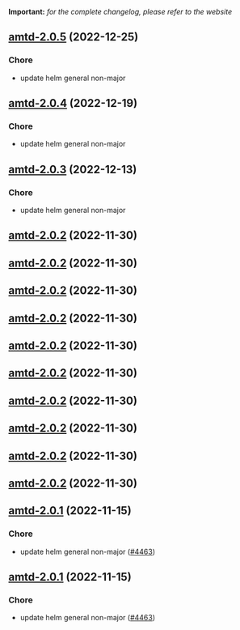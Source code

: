 **Important:**
*for the complete changelog, please refer to the website*




## [amtd-2.0.5](https://github.com/truecharts/charts/compare/amtd-2.0.4...amtd-2.0.5) (2022-12-25)

### Chore

- update helm general non-major
  
  


## [amtd-2.0.4](https://github.com/truecharts/charts/compare/amtd-2.0.3...amtd-2.0.4) (2022-12-19)

### Chore

- update helm general non-major
  
  


## [amtd-2.0.3](https://github.com/truecharts/charts/compare/amtd-2.0.2...amtd-2.0.3) (2022-12-13)

### Chore

- update helm general non-major
  
  


## [amtd-2.0.2](https://github.com/truecharts/charts/compare/amtd-2.0.1...amtd-2.0.2) (2022-11-30)




## [amtd-2.0.2](https://github.com/truecharts/charts/compare/amtd-2.0.1...amtd-2.0.2) (2022-11-30)




## [amtd-2.0.2](https://github.com/truecharts/charts/compare/amtd-2.0.1...amtd-2.0.2) (2022-11-30)




## [amtd-2.0.2](https://github.com/truecharts/charts/compare/amtd-2.0.1...amtd-2.0.2) (2022-11-30)




## [amtd-2.0.2](https://github.com/truecharts/charts/compare/amtd-2.0.1...amtd-2.0.2) (2022-11-30)




## [amtd-2.0.2](https://github.com/truecharts/charts/compare/amtd-2.0.1...amtd-2.0.2) (2022-11-30)




## [amtd-2.0.2](https://github.com/truecharts/charts/compare/amtd-2.0.1...amtd-2.0.2) (2022-11-30)




## [amtd-2.0.2](https://github.com/truecharts/charts/compare/amtd-2.0.1...amtd-2.0.2) (2022-11-30)




## [amtd-2.0.2](https://github.com/truecharts/charts/compare/amtd-2.0.1...amtd-2.0.2) (2022-11-30)




## [amtd-2.0.2](https://github.com/truecharts/charts/compare/amtd-2.0.1...amtd-2.0.2) (2022-11-30)




## [amtd-2.0.1](https://github.com/truecharts/charts/compare/amtd-2.0.0...amtd-2.0.1) (2022-11-15)

### Chore

- update helm general non-major ([#4463](https://github.com/truecharts/charts/issues/4463))
  
  


## [amtd-2.0.1](https://github.com/truecharts/charts/compare/amtd-2.0.0...amtd-2.0.1) (2022-11-15)

### Chore

- update helm general non-major ([#4463](https://github.com/truecharts/charts/issues/4463))
  
  
